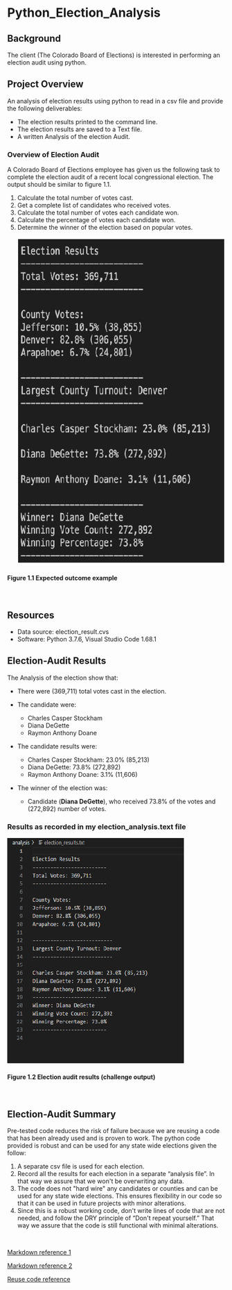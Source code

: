 # Python_Election_Analysis

## Background

The client (The Colorado Board of Elections) is interested in performing an election audit using python.

## Project Overview

An analysis of election results using python to read in a csv file and provide the following deliverables:

* The election results printed to the command line.
* The election results are saved to a Text file.
* A written Analysis of the election Audit.

### Overview of Election Audit

A Colorado Board of Elections employee has given us the following task to complete the election audit of a recent local congressional election. The output should be similar to figure 1.1.

1. Calculate the total number of votes cast.
2. Get a complete list of candidates who received votes.
3. Calculate the total number of votes each candidate won.
4. Calculate the percentage of votes each candidate won.
5. Determine the winner of the election based on popular votes.
\
\
![Expected_Outcome](./Images/Expected%20_Outcome.png)

#### Figure 1.1 Expected outcome example

&nbsp;

## Resources

* Data source: election_result.cvs
* Software: Python 3.7.6, Visual Studio Code 1.68.1

## Election-Audit Results

The Analysis of the election show that:

* There were (369,711) total votes cast in the election.

* The candidate were:

  * Charles Casper Stockham
  * Diana DeGette
  * Raymon Anthony Doane

* The candidate results were:

  * Charles Casper Stockham: 23.0% (85,213)
  * Diana DeGette: 73.8% (272,892)
  * Raymon Anthony Doane: 3.1% (11,606)

* The winner of the election was:

  * Candidate (**Diana DeGette**), who received 73.8% of the votes and (272,892) number of votes.

### Results as recorded in my election_analysis.text file

![my_analysis](./Images/elecion_resultimage.png)

#### Figure 1.2 Election audit results (challenge output)

&nbsp;

## Election-Audit Summary

Pre-tested code reduces the risk of failure because we are reusing a code that has been already used and is proven to work. The python code provided is robust and can be used for any state wide elections given the follow:

  1. A separate csv file is used for each election.
  2. Record all the results for each election in a separate “analysis file”. In that way we assure that we won't be overwriting any data.
  3. The code does not  "hard wire" any candidates or counties and can be used for any state wide elections. This ensures flexibility in our code so that it can be used in future projects with minor alterations.
  4. Since this is a robust working code, don't write lines of code that are not needed, and follow the DRY principle of “Don't repeat yourself.” That way we assure that the code is still functional with minimal alterations.  

&nbsp;

[Markdown reference 1](https://docs.github.com/en/get-started/writing-on-github/getting-started-with-writing-and-formatting-on-github/basic-writing-and-formatting-syntax)

[Markdown reference 2](https://www.markdownguide.org/basic-syntax/)

[Reuse code reference](https://www.crowdbotics.com/blog/how-to-maximize-code-reuse-across-projects)
